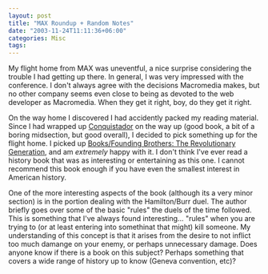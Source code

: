 ```yaml
---
layout: post
title: "MAX Roundup + Random Notes"
date: "2003-11-24T11:11:36+06:00"
categories: Misc 
tags: 
---
```


My flight home from MAX was uneventful, a nice surprise considering the trouble I had getting up there. In general, I was very impressed with the conference. I don't always agree with the decisions Macromedia makes, but no other company seems even close to being as devoted to the web developer as Macromedia. When they get it right, boy, do they get it right.

On the way home I discovered I had accidently packed my reading material. Since I had wrapped up <a href="http://www.amazon.com/exec/obidos/ASIN/0451459083/qid=1066114258/sr=2-1/ref=sr_2_1/002-3361200-1675257">Conquistador</a> on the way up (good book, a bit of a boring midsection, but good overall), I decided to pick something up for the flight home. I picked up <a href="http://www.amazon.com/exec/obidos/ASIN/0375705244/qid=1069695586/sr=2-1/ref=sr_2_1/103-3254848-0227857">Books/Founding Brothers: The Revolutionary Generation</a>, and am <i>extremely</i> happy with it. I don't think I've ever read a history book that was as interesting or entertaining as this one. I cannot recommend this book enough if you have even the smallest interest in American history. 

One of the more interesting aspects of the book (although its a very minor section) is in the portion dealing with the Hamilton/Burr duel. The author briefly goes over some of the basic "rules" the duels of the time followed. This is something that I've always found interesting... "rules" when you are trying to (or at least entering into somethinat that might) kill someone. My understanding of this concept is that it arises from the desire to not inflict too much damange on your enemy, or perhaps unnecessary damage. Does anyone know if there is a book on this subject? Perhaps something that covers a wide range of history up to know (Geneva convention, etc)?